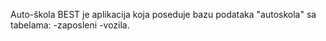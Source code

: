 Auto-škola BEST je aplikacija koja poseduje bazu podataka "autoskola" sa tabelama:
-zaposleni
-vozila.
